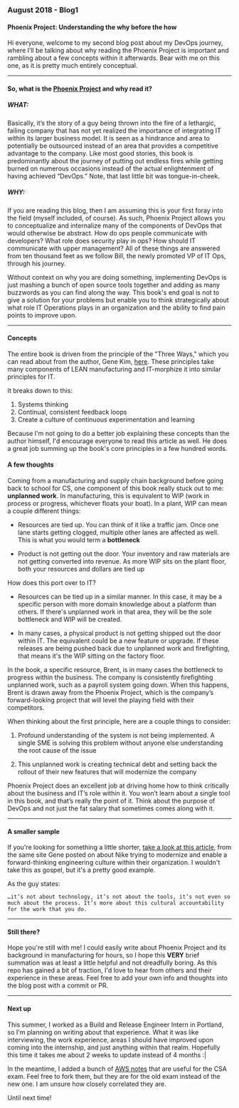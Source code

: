 ### August 2018 - Blog1
#### Phoenix Project: Understanding the why before the how

Hi everyone, welcome to my second blog post about my DevOps journey, 
where I’ll be talking about why reading the Phoenix Project is important and rambling about a few concepts within it afterwards. 
Bear with me on this one, as it is pretty much entirely conceptual. 

<hr>

#### So, what is the [Phoenix Project](https://www.amazon.com/Phoenix-Project-DevOps-Helping-Business/dp/0988262592) and why read it?

##### WHAT:

Basically, it’s the story of a guy being thrown into the fire of a lethargic, failing company that has not yet realized the importance of integrating IT within its larger business model. 
It is seen as a hindrance and area to potentially be outsourced instead of an area that provides a competitive advantage to the company. 
Like most good stories, this book is predominantly about the journey of putting out endless fires while getting burned on numerous occasions 
instead of the actual enlightenment of having achieved “DevOps.” 
Note, that last little bit was tongue-in-cheek.

##### WHY: 

If you are reading this blog, then I am assuming this is your first foray into the field (myself included, of course).
As such, Phoenix Project allows you to conceptualize and internalize many of the components of DevOps that would otherwise be abstract.
How do ops people communicate with developers? What role does security play in ops? How should IT communicate with upper management?
All of these things are answered from ten thousand feet as we follow Bill, the newly promoted VP of IT Ops, through his journey.

Without context on why you are doing something, implementing DevOps is just mashing a bunch of open source tools together and adding as many 
buzzwords as you can find along the way. This book's end goal is not to give a solution for your problems but enable you to think strategically
about what role IT Operations plays in an organization and the ability to find pain points to improve upon.

<hr>

#### Concepts

The entire book is driven from the principle of the "Three Ways," which you can read about from the author, 
Gene Kim, [here](https://itrevolution.com/the-three-ways-principles-underpinning-devops/).
These principles take many components of LEAN manufacturing and IT-morphize it into similar principles for IT.

It breaks down to this:
1) Systems thinking
2) Continual, consistent feedback loops
3) Create a culture of continuous experimentation and learning

Because I'm not going to do a better job explaining these concepts than the author himself, I'd encourage everyone to read this article as well.
He does a great job summing up the book's core principles in a few hundred words.

#### A few thoughts

Coming from a manufacturing and supply chain background before going back to school for CS,
one component of this book really stuck out to me: **unplanned work**.
In manufacturing, this is equivalent to WIP (work in process or progress, whichever floats your boat).
In a plant, WIP can mean a couple different things:

* Resources are tied up. You can think of it like a traffic jam. Once one lane starts getting clogged, 
multiple other lanes are affected as well. This is what you would term a **bottleneck**

* Product is not getting out the door. Your inventory and raw materials are not getting converted into revenue. 
As more WIP sits on the plant floor, both your resources and dollars are tied up 

How does this port over to IT?

* Resources can be tied up in a similar manner. In this case, it may be a specific person with more domain knowledge about a platform than others.
If there's unplanned work in that area, they will be the sole bottleneck and WIP will be created.

* In many cases, a physical product is not getting shipped out the door within IT. The equivalent could be a new feature or upgrade.
If these releases are being pushed back due to unplanned work and firefighting, that means it's the WIP sitting on the factory floor.

In the book, a specific resource, Brent, is in many cases the bottleneck to progress within the business. 
The company is consistently firefighting unplanned work, such as a payroll system going down. When this happens, Brent is drawn away from the Phoenix Project, 
which is the company’s forward-looking project that will level the playing field with their competitors.

When thinking about the first principle, here are a couple things to consider:

1) Profound understanding of the system is not being implemented. 
A single SME is solving this problem without anyone else understanding the root cause of the issue

2) This unplanned work is creating technical debt and setting back the rollout of their new features that will modernize the company


Phoenix Project does an excellent job at driving home how to think critically about the business and IT’s role within it. 
You won’t learn about a single tool in this book, and that’s really the point of it. 
Think about the purpose of DevOps and not just the fat salary that sometimes comes along with it.  

<hr>

#### A smaller sample

If you're looking for something a little shorter, [take a look at this article](https://itrevolution.com/devops-at-nike/), from the same site Gene posted on
about Nike trying to modernize and enable a forward-thinking engineering culture within their organization.
I wouldn't take this as gospel, but it's a pretty good example.

As the guy states:

```
…it’s not about technology, it’s not about the tools, it’s not even so much about the process. It’s more about this cultural accountability for the work that you do.
```

<hr>

#### Still there?

Hope you're still with me! I could easily write about Phoenix Project and its background in manufacturing for hours, so I hope this **VERY**
brief summation was at least a little helpful and not dreadfully boring. As this repo has gained a bit of traction, I'd love to hear from others and their experience
in these areas. Feel free to add your own info and thoughts into the blog post with a commit or PR.

<hr>

#### Next up

This summer, I worked as a Build and Release Engineer Intern in Portland, so I'm planning on writing about that experience.
What it was like interviewing, the work experience, areas I should have improved upon coming into the internship, and just anything within that realm.
Hopefully this time it takes me about 2 weeks to update instead of 4 months :| 

In the meantime, I added a bunch of [AWS notes](https://github.com/lucassha/AWS/tree/master/linux-acad-notes) that are useful for the CSA exam.
Feel free to fork them, but they are for the old exam instead of the new one. I am unsure how closely correlated they are.

Until next time!



